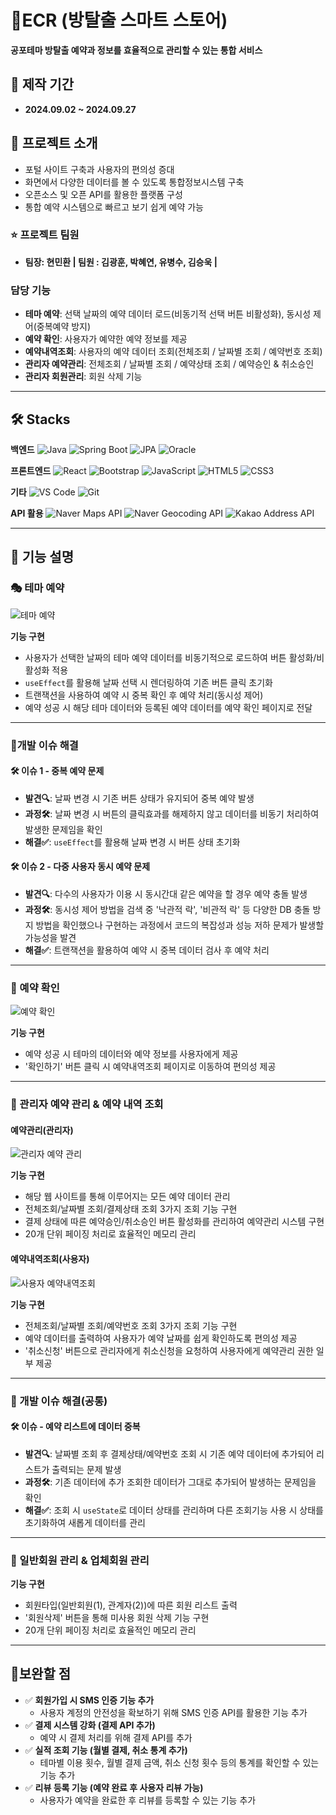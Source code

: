 # 🧩ECR (방탈출 스마트 스토어)
**공포테마 방탈출 예약과 정보를 효율적으로 관리할 수 있는 통합 서비스**

## 📅 제작 기간 
- **2024.09.02 ~ 2024.09.27**

## 📌 프로젝트 소개
- 포털 사이트 구축과 사용자의 편의성 증대
- 화면에서 다양한 데이터를 볼 수 있도록 통합정보시스템 구축
- 오픈소스 및 오픈 API를 활용한 플랫폼 구성
- 통합 예약 시스템으로 빠르고 보기 쉽게 예약 가능

### ⭐ 프로젝트 팀원
- **팀장: 현민환 | 팀원 : 김광훈, 박혜연, 유병수, 김승욱 |**

### 담당 기능
- **테마 예약**: 선택 날짜의 예약 데이터 로드(비동기적 선택 버튼 비활성화), 동시성 제어(중복예약 방지)
- **예약 확인**: 사용자가 예약한 예약 정보를 제공
- **예약내역조회**: 사용자의 예약 데이터 조회(전체조회 / 날짜별 조회 / 예약번호 조회)
- **관리자 예약관리**: 전체조회 / 날짜별 조회 / 예약상태 조회 / 예약승인 & 취소승인
- **관리자 회원관리**: 회원 삭제 기능

---

## 🛠️ Stacks

**백엔드**
![Java](https://img.shields.io/badge/Java-007396?style=for-the-badge&logo=java&logoColor=white)
![Spring Boot](https://img.shields.io/badge/Spring%20Boot-6DB33F?style=for-the-badge&logo=springboot&logoColor=white)
![JPA](https://img.shields.io/badge/JPA-59666C?style=for-the-badge&logo=jpa&logoColor=white)
![Oracle](https://img.shields.io/badge/Oracle-F80000?style=for-the-badge&logo=oracle&logoColor=white)

**프론트엔드**
![React](https://img.shields.io/badge/React-61DAFB?style=for-the-badge&logo=react&logoColor=black)
![Bootstrap](https://img.shields.io/badge/Bootstrap-7952B3?style=for-the-badge&logo=bootstrap&logoColor=white)
![JavaScript](https://img.shields.io/badge/JavaScript-F7DF1E?style=for-the-badge&logo=javascript&logoColor=black)
![HTML5](https://img.shields.io/badge/HTML5-E34F26?style=for-the-badge&logo=html5&logoColor=white)
![CSS3](https://img.shields.io/badge/CSS3-1572B6?style=for-the-badge&logo=css3&logoColor=white)

**기타**
![VS Code](https://img.shields.io/badge/VS%20Code-007ACC?style=for-the-badge&logo=visualstudiocode&logoColor=white)
![Git](https://img.shields.io/badge/Git-F05032?style=for-the-badge&logo=git&logoColor=white)

**API 활용**
![Naver Maps API](https://img.shields.io/badge/Naver%20Maps%20API-03C75A?style=for-the-badge&logo=naver&logoColor=white)
![Naver Geocoding API](https://img.shields.io/badge/Naver%20Geocoding%20API-03C75A?style=for-the-badge&logo=naver&logoColor=white)
![Kakao Address API](https://img.shields.io/badge/Kakao%20Address%20API-FFCD00?style=for-the-badge&logo=kakaotalk&logoColor=black)

---

## 📌 기능 설명

### 🎭 테마 예약
![테마 예약](https://github.com/user-attachments/assets/9824bca1-d3ab-40e6-a3e5-0a3b02b44e02)

**기능 구현**
- 사용자가 선택한 날짜의 테마 예약 데이터를 비동기적으로 로드하여 버튼 활성화/비활성화 적용  
- `useEffect`를 활용해 날짜 선택 시 렌더링하여 기존 버튼 클릭 초기화  
- 트랜잭션을 사용하여 예약 시 중복 확인 후 예약 처리(동시성 제어)  
- 예약 성공 시 해당 테마 데이터와 등록된 예약 데이터를 예약 확인 페이지로 전달  

---

### 🚨개발 이슈 해결
#### **🛠️ 이슈 1 - 중복 예약 문제**
- **발견🔍**: 날짜 변경 시 기존 버튼 상태가 유지되어 중복 예약 발생
- **과정🛠️**: 날짜 변경 시 버튼의 클릭효과를 해제하지 않고 데이터를 비동기 처리하여 발생한 문제임을 확인
- **해결✅**: `useEffect`를 활용해 날짜 변경 시 버튼 상태 초기화

#### **🛠️ 이슈 2 - 다중 사용자 동시 예약 문제**
- **발견🔍**: 다수의 사용자가 이용 시 동시간대 같은 예약을 할 경우 예약 충돌 발생
- **과정🛠️**: 동시성 제어 방법을 검색 중 '낙관적 락', '비관적 락' 등 다양한 DB 충돌 방지 방법을 확인했으나 구현하는 과정에서 코드의 복잡성과 성능 저하 문제가 발생할 가능성을 발견
- **해결✅**: 트랜잭션을 활용하여 예약 시 중복 데이터 검사 후 예약 처리

---

### 📌 예약 확인
![예약 확인](https://github.com/user-attachments/assets/1b4d0bee-7c0a-4ba8-bb05-70e14f08ee3b)

**기능 구현**
- 예약 성공 시 테마의 데이터와 예약 정보를 사용자에게 제공
- '확인하기' 버튼 클릭 시 예약내역조회 페이지로 이동하여 편의성 제공

---

### 📌 관리자 예약 관리 & 예약 내역 조회

#### 예약관리(관리자)
![관리자 예약 관리](https://github.com/user-attachments/assets/83872899-5895-45e6-b642-ddc54ae9c1cc)

**기능 구현**
- 해당 웹 사이트를 통해 이루어지는 모든 예약 데이터 관리
- 전체조회/날짜별 조회/결제상태 조회 3가지 조회 기능 구현
- 결제 상태에 따른 예약승인/취소승인 버튼 활성화를 관리하여 예약관리 시스템 구현
- 20개 단위 페이징 처리로 효율적인 메모리 관리

#### 예약내역조회(사용자)
![사용자 예약내역조회](https://github.com/user-attachments/assets/8143d2de-8f08-4abc-aa8d-af993a60eeef)

**기능 구현**
- 전체조회/날짜별 조회/예약번호 조회 3가지 조회 기능 구현
- 예약 데이터를 출력하여 사용자가 예약 날짜를 쉽게 확인하도록 편의성 제공
- '취소신청' 버튼으로 관리자에게 취소신청을 요청하여 사용자에게 예약관리 권한 일부 제공

---

### 🚨 개발 이슈 해결(공통)
#### **🛠️ 이슈 - 예약 리스트에 데이터 중복**
- **발견🔍**: 날짜별 조회 후 결제상태/예약번호 조회 시 기존 예약 데이터에 추가되어 리스트가 출력되는 문제 발생
- **과정🛠️**: 기존 데이터에 추가 조회한 데이터가 그대로 추가되어 발생하는 문제임을 확인
- **해결✅**: 조회 시 `useState`로 데이터 상태를 관리하며 다른 조회기능 사용 시 상태를 초기화하여 새롭게 데이터를 관리

---

### 📌 일반회원 관리 & 업체회원 관리

**기능 구현**
- 회원타입(일반회원(1), 관계자(2))에 따른 회원 리스트 출력
- '회원삭제' 버튼을 통해 미사용 회원 삭제 기능 구현
- 20개 단위 페이징 처리로 효율적인 메모리 관리

---

## 🔔보완할 점
- ✅ **회원가입 시 SMS 인증 기능 추가**
  - 사용자 계정의 안전성을 확보하기 위해 SMS 인증 API를 활용한 기능 추가
- ✅ **결제 시스템 강화 (결제 API 추가)**
  - 예약 시 결제 처리를 위해 결제 API를 추가
- ✅ **실적 조회 기능 (월별 결제, 취소 통계 추가)**
  - 테마별 이용 횟수, 월별 결제 금액, 취소 신청 횟수 등의 통계를 확인할 수 있는 기능 추가
- ✅ **리뷰 등록 기능 (예약 완료 후 사용자 리뷰 가능)**
  - 사용자가 예약을 완료한 후 리뷰를 등록할 수 있는 기능 추가